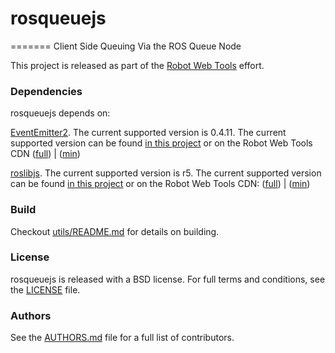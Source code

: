 # rosqueuejs
=======
Client Side Queuing Via the ROS Queue Node

This project is released as part of the [Robot Web Tools](http://robotwebtools.org/) effort.

### Dependencies
rosqueuejs depends on:

[EventEmitter2](https://github.com/hij1nx/EventEmitter2). The current supported version is 0.4.11. The current supported version can be found [in this project](include/EventEmitter2/eventemitter2.js) or on the Robot Web Tools CDN ([full](http://cdn.robotwebtools.org/EventEmitter2/0.4.11/eventemitter2.js)) | ([min](http://cdn.robotwebtools.org/EventEmitter2/0.4.11/eventemitter2.min.js))

[roslibjs](https://github.com/RobotWebTools/roslibjs). The current supported version is r5. The current supported version can be found [in this project](include/roslibjs/roslib.js) or on the Robot Web Tools CDN: ([full](http://cdn.robotwebtools.org/roslibjs/r5/roslib.js)) | ([min](http://cdn.robotwebtools.org/roslibjs/r5/roslib.min.js))

### Build
Checkout [utils/README.md](utils/README.md) for details on building.

### License
rosqueuejs is released with a BSD license. For full terms and conditions, see the [LICENSE](LICENSE) file.

### Authors
See the [AUTHORS.md](AUTHORS.md) file for a full list of contributors.

